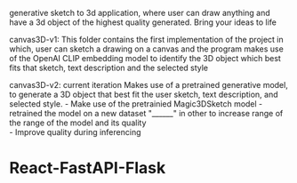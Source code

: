 generative sketch to 3d application, where user can draw anything and have a 3d object of the highest quality generated. Bring your ideas to life

canvas3D-v1:
    This folder contains the first implementation of the project in which, user can sketch a drawing on a canvas and the program makes use of the OpenAI CLIP embedding model to identify the 3D object which best fits that sketch, text description and the selected style

canvas3D-v2: current iteration
    Makes use of a pretrained generative model, to generate a 3D object that best fit the user sketch, text description, and selected style. 
        - Make use of the pretrainied Magic3DSketch model
        - retrained the model on a new dataset "______" in other to increase range of the range of the model and its quality    
        - Improve quality during inferencing


# React-FastAPI-Flask